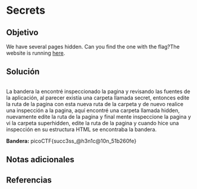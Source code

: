 # Secrets
## Objetivo

We have several pages hidden. Can you find the one with the flag?The website is running [here](http://saturn.picoctf.net:62050/).
## Solución

```shell

```

La bandera la encontré inspeccionado la pagina y revisando las fuentes de la aplicación, al parecer existía una carpeta llamada secret, entonces edite la ruta de la pagina con esta nueva ruta de la carpeta y de nuevo realice una inspección a la pagina, aquí encontré una carpeta llamada hidden, nuevamente edite la ruta de la pagina y final mente inspeccione la pagina y vi la carpeta superhidden, edite la ruta de la pagina y cuando hice una inspección en su estructura HTML se encontraba la bandera.

**Bandera:** picoCTF{succ3ss_@h3n1c@10n_51b260fe}
## Notas adicionales
## Referencias